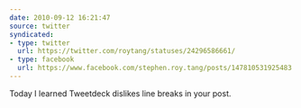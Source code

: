 ```yaml
---
date: 2010-09-12 16:21:47
source: twitter
syndicated:
- type: twitter
  url: https://twitter.com/roytang/statuses/24296586661/
- type: facebook
  url: https://www.facebook.com/stephen.roy.tang/posts/147810531925483
---
```


Today I learned Tweetdeck dislikes line breaks in your post.